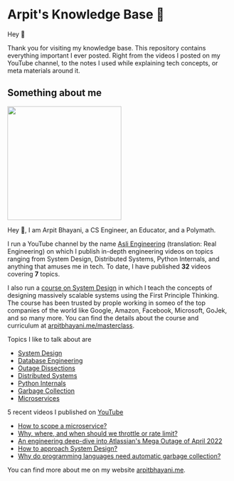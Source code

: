 # Arpit's Knowledge Base 🧠

Hey 🙌‍

Thank you for visiting my knowledge base. This repository contains everything important I ever posted. Right from the videos I posted on my YouTube channel, to the notes I used while explaining tech concepts, or meta materials around it.

## Something about me

<img width="256px" src="https://arpitbhayani.me/static/img/arpit.jpg" />

Hey 🙌‍, I am Arpit Bhayani, a CS Engineer, an Educator, and a Polymath.

I run a YouTube channel by the name [Asli Engineering](asliengineering.com) (translation: Real Engineering) on which I publish in-depth engineering videos on topics ranging from System Design,
Distributed Systems, Python Internals, and anything that amuses me in tech. To date, I have published **32** videos covering **7** topics.

I also run a [course on System Design](https://arpitbhayani.me/masterclass) in which I teach the concepts of designing massively scalable systems using the First Principle Thinking. The course has been trusted by prople working in someo of the top companies of the world like Google, Amazon, Facebook, Microsoft, GoJek, and so many more. You can find the details about the course and curriculum at [arpitbhayani.me/masterclass](https://arpitbhayani.me/masterclass).

Topics I like to talk about are

 - [System Design](https://arpitbhayani.me/system-design)
 - [Database Engineering](https://arpitbhayani.me/database-engineering)
 - [Outage Dissections](https://arpitbhayani.me/outage-dissections)
 - [Distributed Systems](https://arpitbhayani.me/distributed-systems)
 - [Python Internals](https://arpitbhayani.me/python-internals)
 - [Garbage Collection](https://arpitbhayani.me/garbage-collection)
 - [Microservices](https://arpitbhayani.me/microservices)

5 recent videos I published on [YouTube](https://www.youtube.com/c/ArpitBhayani)

 - [How to scope a microservice?](https://youtube.com/watch?v=nfkdKHcKxbE)
 - [Why, where, and when should we throttle or rate limit?](https://youtube.com/watch?v=CW4gVlU0xtU)
 - [An engineering deep-dive into Atlassian's Mega Outage of April 2022](https://youtube.com/watch?v=xa-hMF8gku0)
 - [How to approach System Design?](https://youtube.com/watch?v=1r9bPisYaOQ)
 - [Why do programming languages need automatic garbage collection?](https://youtube.com/watch?v=jcMxuLZCcqU)

You can find more about me on my website [arpitbhayani.me](arpitbhayani.me).